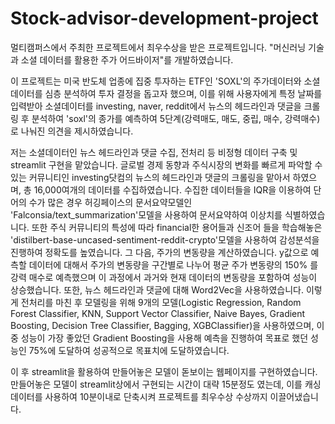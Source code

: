 # Stock-advisor-development-project

멀티캠퍼스에서 주최한 프로젝트에서 최우수상을 받은 프로젝트입니다. "머신러닝 기술과 소셜 데이터를 활용한 주가 어드바이저"를 개발하였습니다.

이 프로젝트는 미국 반도체 업종에 집중 투자하는 ETF인 'SOXL'의 주가데이터와 소셜데이터를 심층 분석하여 투자 결정을 돕고자 했으며, 이를 위해 사용자에게 특정 날짜를 입력받아 소셜데이터를 investing, naver, reddit에서 뉴스의 헤드라인과 댓글을 크롤링 후 분석하여 'soxl'의 종가를 예측하여 5단계(강력매도, 매도, 중립, 매수, 강력매수)로 나눠진 의견을 제시하였습니다. 

저는 소셜데이터인 뉴스 헤드라인과 댓글 수집, 전처리 등 비정형 데이터 구축 및 streamlit 구현을 맡았습니다. 글로벌 경제 동향과 주식시장의 변화를 빠르게 파악할 수 있는 커뮤니티인 investing닷컴의 뉴스의 헤드라인과 댓글의 크롤링을 맡아서 하였으며, 총 16,000여개의 데이터를 수집하였습니다. 수집한 데이터들을 IQR을 이용하여 단어의 수가 많은 경우 허깅페이스의 문서요약모델인 'Falconsia/text_summarization'모델을 사용하여 문서요약하여 이상치를 식별하였습니다. 또한 주식 커뮤니티의 특성에 따라 financial한 용어들과 신조어 들을 학습해놓은 'distilbert-base-uncased-sentiment-reddit-crypto'모델을 사용하여 감성분석을 진행하여 정확도를 높였습니다. 그 다음, 주가의 변동량을 계산하였습니다. y값으로 예측할 데이터에 대해서 주가의 변동량을 구간별로 나누어 평균 주가 변동량의 150% 를 강력 매수로 예측했으며 이 과정에서 과거와 현재 데이터의 변동량을 포함하여 성능이 상승했습니다. 또한, 뉴스 헤드라인과 댓글에 대해 Word2Vec을 사용하였습니다. 이렇게 전처리를 마친 후 모델링을 위해 9개의 모델(Logistic Regression, Random Forest Classifier, KNN, Support Vector Classifier, Naive Bayes, Gradient Boosting, Decision Tree Classifier, Bagging, XGBClassifier)을 사용하였으며, 이 중 성능이 가장 좋았던 Gradient Boosting을 사용해 예측을 진행하여 목표로 했던 성능인 75%에 도달하여 성공적으로 목표치에 도달하였습니다.

이 후 streamlit을 활용하여 만들어놓은 모델이 돋보이는 웹페이지를 구현하였습니다. 만들어놓은 모델이 streamlit상에서 구현되는 시간이 대략 15분정도 였는데, 이를 캐싱데이터를 사용하여 10분이내로 단축시켜 프로젝트를 최우수상 수상까지 이끌어냈습니다.
